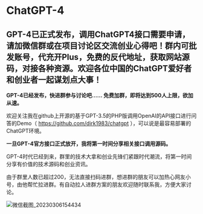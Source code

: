 # ChatGPT-4
GPT-4已正式发布，调用ChatGPT4接口需要申请，请加微信群或在项目讨论区交流创业心得吧！群内可批发账号，代充开Plus，免费的反代地址，获取网站源码，对接各种资源。欢迎各位中国的ChatGPT爱好者和创业者一起谋划点大事！
------
**GPT-4已经发布，快进群参与讨论吧…… 免费加群，即将达到500人上限，欲加从速。**

欢迎关注我在github上开源的基于GPT-3.5的PHP版调用OpenAI的API接口进行问答的Demo（ https://github.com/dirk1983/chatgpt ），可以说是最容易部署的ChatGPT环境。

**一旦GPT-4官方接口正式放开，我将第一时间分享相关接口调用源码。**

GPT-4时代已经到来，群里的技术大拿和创业先锋们紧跟时代潮流，将第一时间分享有价值的技术源码和创业资讯。




由于群里人数已超过200，无法直接扫码进群，想进群的朋友可以加热心网友小号，由他帮忙拉进群。有自动拉人进群方案的朋友欢迎随时联系我，方便大家讨论。

![微信截图_20230306154434](https://user-images.githubusercontent.com/5563148/223048985-4cac05cb-acf0-4f04-aad5-1c3dcec609d0.png)
